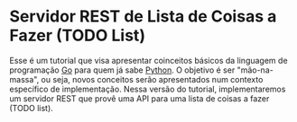 # Servidor REST de Lista de Coisas a Fazer (TODO List)

Esse é um tutorial que visa apresentar coinceitos básicos da linguagem de programação [Go](https://golang.org/) para quem já sabe [Python](https://www.python.org/). O objetivo é ser "mão-na-massa", ou seja, novos conceitos serão apresentados num contexto específico de implementação. Nessa versão do tutorial, implementaremos um servidor REST que provê uma API para uma lista de coisas a fazer (TODO list).